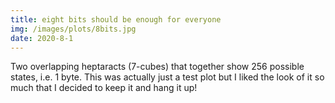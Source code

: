 ```yaml
---
title: eight bits should be enough for everyone
img: /images/plots/8bits.jpg
date: 2020-8-1
---
```


Two overlapping heptaracts (7-cubes) that together show 256
possible states, i.e. 1 byte. This was actually just a test plot but I liked
the look of it so much that I decided to keep it and hang it up!